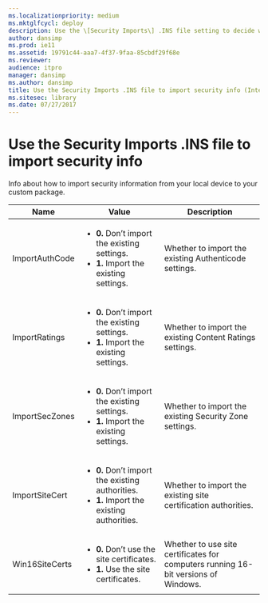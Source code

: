 ```yaml
---
ms.localizationpriority: medium
ms.mktglfcycl: deploy
description: Use the \[Security Imports\] .INS file setting to decide whether to import security info to your custom package.
author: dansimp
ms.prod: ie11
ms.assetid: 19791c44-aaa7-4f37-9faa-85cbdf29f68e
ms.reviewer:
audience: itpro
manager: dansimp
ms.author: dansimp
title: Use the Security Imports .INS file to import security info (Internet Explorer Administration Kit 11 for IT Pros)
ms.sitesec: library
ms.date: 07/27/2017
---
```



# Use the Security Imports .INS file to import security info
Info about how to import security information from your local device to your custom package.

|Name |Value |Description |
|-----|------|------------|
|ImportAuthCode |<ul><li>**0.** Don’t import the existing settings.</li><li>**1.** Import the existing settings.</li></ul> |Whether to import the existing Authenticode settings. |
|ImportRatings |<ul><li>**0.** Don’t import the existing settings.</li><li>**1.** Import the existing settings.</li></ul> |Whether to import the existing Content Ratings settings. |
|ImportSecZones |<ul><li>**0.** Don’t import the existing settings.</li><li>**1.** Import the existing settings.</li></ul> |Whether to import the existing Security Zone settings. |
|ImportSiteCert |<ul><li>**0.** Don’t import the existing authorities.</li><li>**1.** Import the existing authorities.</li></ul> |Whether to import the existing site certification authorities. |
|Win16SiteCerts |<ul><li>**0.** Don’t use the site certificates.</li><li>**1.** Use the site certificates.</li></ul> |Whether to use site certificates for computers running 16-bit versions of Windows. |

